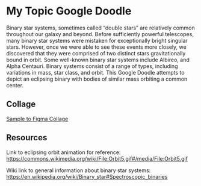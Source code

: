 # My Topic Google Doodle

Binary star systems, sometimes called “double stars” are relatively common throughout our galaxy and beyond. Before sufficiently powerful telescopes, many binary star systems were mistaken for exceptionally bright singular stars. However, once we were able to see these events more closely, we discovered that they were comprised of two distinct stars gravitationally bound in orbit.
Some well-known binary star systems include Albireo, and Alpha Centauri.
Binary systems consist of a range of types, including variations in mass, star class, and orbit. This Google Doodle attempts to depict an eclipsing binary with bodies of similar mass orbiting a common center. 


## Collage

[Sample to Figma Collage](https://www.figma.com/file/9fk22AoQNcHylGJSKdEG4F/Google-Doodle?node-id=0%3A1)

## Resources

Link to eclipsing orbit animation for reference: 
https://commons.wikimedia.org/wiki/File:Orbit5.gif#/media/File:Orbit5.gif

Wiki link to general information about binary star systems:
https://en.wikipedia.org/wiki/Binary_star#Spectroscopic_binaries